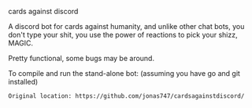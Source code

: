 cards against discord

A discord bot for cards against humanity, and unlike other chat bots, you don't type your shit, you use the power of reactions to pick your shizz, MAGIC.

Pretty functional, some bugs may be around.

To compile and run the stand-alone bot: (assuming you have go and git installed)

```
Original location: https://github.com/jonas747/cardsagainstdiscord/

```
